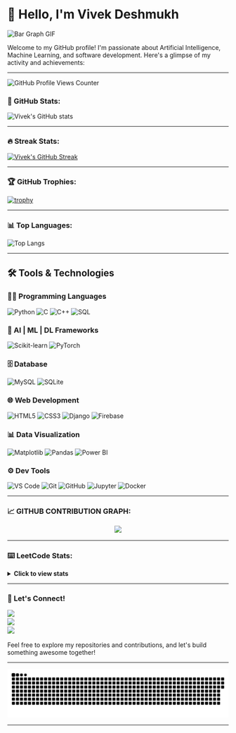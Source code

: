 # 👋 Hello, I'm Vivek Deshmukh

![Bar Graph GIF](https://user-images.githubusercontent.com/74038190/212284100-561aa473-3905-4a80-b561-0d28506553ee.gif)

Welcome to my GitHub profile! I'm passionate about Artificial Intelligence, Machine Learning, and software development. Here's a glimpse of my activity and achievements:

---

![GitHub Profile Views Counter](https://komarev.com/ghpvc/?username=vivekd16)

### 🚀 GitHub Stats:
![Vivek's GitHub stats](https://github-readme-stats.vercel.app/api?username=vivekd16&show=reviews,discussions_started,discussions_answered,prs_merged,prs_merged_percentage_icons=true&theme=radical)

---

### 🔥 Streak Stats:
[![Vivek's GitHub Streak](https://streak-stats.demolab.com?user=vivekd16&theme=radical)](https://git.io/streak-stats)

---

### 🏆 GitHub Trophies:
[![trophy](https://github-profile-trophy.vercel.app/?username=vivekd16&theme=radical)](https://github.com/ryo-ma/github-profile-trophy)

---

### 📊 Top Languages:
![Top Langs](https://github-readme-stats.vercel.app/api/top-langs/?username=vivekd16&layout=compact&theme=radical)

---

## 🛠️ Tools & Technologies

### 👨‍💻 Programming Languages
![Python](https://img.shields.io/badge/Python-3670A0?style=flat-square&logo=python&logoColor=white)
![C](https://img.shields.io/badge/C-00599C?style=flat-square&logo=c&logoColor=white)
![C++](https://img.shields.io/badge/C++-00599C?style=flat-square&logo=c%2B%2B&logoColor=white)
![SQL](https://img.shields.io/badge/SQL-336791?style=flat-square&logo=postgresql&logoColor=white)

### 🤖 AI | ML | DL Frameworks
![Scikit-learn](https://img.shields.io/badge/Scikit--learn-F7931E?style=flat-square&logo=scikit-learn&logoColor=white)
![PyTorch](https://img.shields.io/badge/PyTorch-EE4C2C?style=flat-square&logo=pytorch&logoColor=white)

### 🗄️ Database
![MySQL](https://img.shields.io/badge/MySQL-00758F?style=flat-square&logo=mysql&logoColor=white)
![SQLite](https://img.shields.io/badge/SQLite-07405E?style=flat-square&logo=sqlite&logoColor=white)

### 🌐 Web Development
![HTML5](https://img.shields.io/badge/HTML5-E34F26?style=flat-square&logo=html5&logoColor=white)
![CSS3](https://img.shields.io/badge/CSS3-1572B6?style=flat-square&logo=css3&logoColor=white)
![Django](https://img.shields.io/badge/Django-092E20?style=flat-square&logo=django&logoColor=white)
![Firebase](https://img.shields.io/badge/Firebase-FFCA28?style=flat-square&logo=firebase&logoColor=black)

### 📊 Data Visualization
![Matplotlib](https://img.shields.io/badge/Matplotlib-11557C?style=flat-square&logo=matplotlib&logoColor=white)
![Pandas](https://img.shields.io/badge/Pandas-150458?style=flat-square&logo=pandas&logoColor=white)
![Power BI](https://img.shields.io/badge/PowerBI-F2C811?style=flat-square&logo=powerbi&logoColor=black)

### ⚙️ Dev Tools
![VS Code](https://img.shields.io/badge/VSCode-007ACC?style=flat-square&logo=visual-studio-code&logoColor=white)
![Git](https://img.shields.io/badge/Git-F05032?style=flat-square&logo=git&logoColor=white)
![GitHub](https://img.shields.io/badge/GitHub-181717?style=flat-square&logo=github&logoColor=white)
![Jupyter](https://img.shields.io/badge/Jupyter-F37626?style=flat-square&logo=jupyter&logoColor=white)
![Docker](https://img.shields.io/badge/Docker-2496ED?style=flat-square&logo=docker&logoColor=white)

---

### 📈 GITHUB CONTRIBUTION GRAPH:
<div align="center">
  <img src="https://github-readme-activity-graph.vercel.app/graph?username=vivekd16&theme=synthwave-84&true&hide_border=true" />
</div>

   
---
### ⌨️ LeetCode Stats:
<details>
 <summary><b>Click to view stats</b></summary><br>
  <p align="center">
    <img  align=top flex-grow=1 src="https://leetcard.jacoblin.cool/vivek1604?theme=radical&font=Nunito&ext=heatmap" />  
  </p>
</details>

---

### 🌟 Let's Connect!
<div>
  <a href="https://x.com/VivekD88572" target="_blank">
    <img src="https://img.shields.io/badge/-X-%231DA1F2?style=for-the-badge&logo=x&logoColor=black" target="_blank">
  </a>
</div>

<div>
  <a href="https://github.com/vivekd16" target="_blank">
    <img src="https://img.shields.io/badge/-GitHub-%23181717?style=for-the-badge&logo=github&logoColor=white" target="_blank">
  </a>
</div>

<div>
  <a href="www.linkedin.com/in/vivekdeshmukh1604" target="_blank">
    <img src="https://img.shields.io/badge/-LinkedIn-%230077B5?style=for-the-badge&logo=linkedin&logoColor=white" target="_blank">
  </a>
</div>


Feel free to explore my repositories and contributions, and let's build something awesome together!

---


<picture>
  <source media="(prefers-color-scheme: dark)" srcset="dist/github-snake-dark.svg" />
  <img alt="github-snake" src="dist/github-snake.svg" />
</picture>

---

<!---
AlienX5499/AlienX5499 is a ✨ special ✨ repository because its `README.md` (this file) appears on your GitHub profile.
You can click the Preview link to take a look at your changes.
-->

